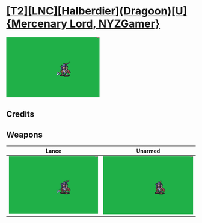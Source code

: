 # [\[T2\]\[LNC\]\[Halberdier\]\(Dragoon\)\[U\]{Mercenary Lord, NYZGamer}](./)

<img src="./2.%20Lance/Lance_000.png" alt="[T2][LNC][Halberdier](Dragoon)[U]{Mercenary Lord, NYZGamer} standing" />

## Credits



## Weapons


|Lance |Unarmed |
|  :---: | :---: |
| <img alt="Lance animation" src="./2.%20Lance/Lance.gif" /> | <img alt="Unarmed animation" src="./8.%20Unarmed/Unarmed.gif" /> |
